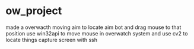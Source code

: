 # ow_project

made a overwacth moving aim to locate aim bot and drag mouse to that position use win32api to move
mouse in overwatch system and use cv2 to locate things capture screen with ssh